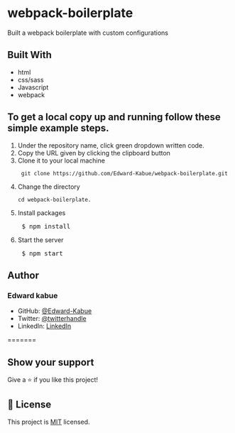 # webpack-boilerplate

Built a webpack boilerplate with custom configurations 

## Built With

- html
- css/sass
- Javascript
- webpack


 
## To get a local copy up and running follow these simple example steps.
1. Under the repository name, click green dropdown written code.
2. Copy the URL given by clicking the clipboard button
3. Clone it to your local machine <pre> ```
git clone https://github.com/Edward-Kabue/webpack-boilerplate.git```</pre>
5. Change the directory <pre> ```cd webpack-boilerplate.```</pre>
6. Install packages <pre> $ npm install </pre>
7. Start the server <pre> $ npm start </pre>


## Author

### Edward kabue


- GitHub: [@Edward-Kabue](https://github.com/Edward-Kabue)
- Twitter: [@twitterhandle](https://twitter.com/twitterhandle)
- LinkedIn: [LinkedIn](https://linkedin.com/in/linkedinhandle)

=======
## Show your support


Give a ⭐️ if you like this project!

## 📝 License

This project is [MIT](./MIT.md) licensed.
